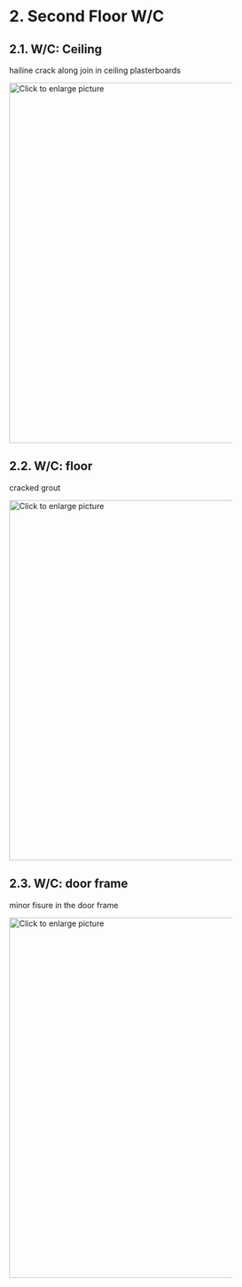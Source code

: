 # 2. Second Floor W/C

## 2.1. W/C: Ceiling

hailine crack along join in ceiling plasterboards

<a href="https://drive.google.com/uc?export=view&id=1NDfdn2hHgHwWvuuG7U-bhv4bodpQimsB">
    <img src="https://drive.google.com/uc?export=view&id=1NDfdn2hHgHwWvuuG7U-bhv4bodpQimsB" style="width: 650px; max-width: 80%; height: auto" title="Click to enlarge picture"/>
</a>

## 2.2. W/C: floor

cracked grout

<a href="https://drive.google.com/uc?export=view&id=1B_vTWORwDphWnSkvNL2HsGthQh-ZUl-S">
    <img src="https://drive.google.com/uc?export=view&id=1B_vTWORwDphWnSkvNL2HsGthQh-ZUl-S" style="width: 650px; max-width: 80%; height: auto" title="Click to enlarge picture"/>
</a>

## 2.3. W/C: door frame

minor fisure in the door frame

<a href="https://drive.google.com/uc?export=view&id=1BapdAFVlU9YZwVP97QcxKJZdluCPKt2h">
    <img src="https://drive.google.com/uc?export=view&id=1BapdAFVlU9YZwVP97QcxKJZdluCPKt2h" style="width: 650px; max-width: 80%; height: auto" title="Click to enlarge picture"/>
</a>
